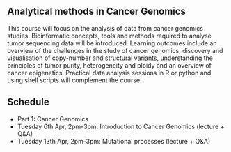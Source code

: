 ## Analytical methods in Cancer Genomics

This course will focus on the analysis of data from cancer genomics studies. Bioinformatic concepts, tools and methods required to analyse tumor sequencing data will be introduced. Learning outcomes include an overview of the challenges in the study of cancer genomics, discovery and visualisation of copy-number and structural variants, understanding the principles of tumor purity, heterogeneity and ploidy and an overview of cancer epigenetics. Practical data analysis sessions in R or python and using shell scripts will complement the course.

## Schedule

* Part 1: Cancer Genomics
* Tuesday 6th Apr, 2pm-3pm: Introduction to Cancer Genomics (lecture + Q&A)
* Tuesday 13th Apr, 2pm-3pm: Mutational processes (lecture + Q&A)
